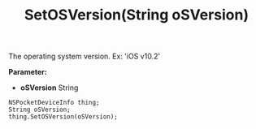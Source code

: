 ﻿---
uid: crmscript_ref_NSPocketDeviceInfo_SetOSVersion
title: SetOSVersion(String oSVersion)
intellisense: NSPocketDeviceInfo.SetOSVersion
keywords: NSPocketDeviceInfo, GetOSVersion
so.topic: reference
---

The operating system version. Ex: 'iOS v10.2'

**Parameter:** 
 - **oSVersion** String

```crmscript
NSPocketDeviceInfo thing;
String oSVersion;
thing.SetOSVersion(oSVersion);
```

